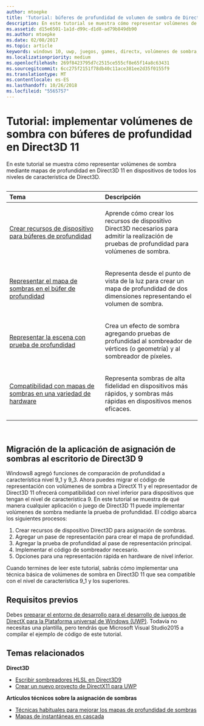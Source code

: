 ```yaml
---
author: mtoepke
title: 'Tutorial: búferes de profundidad de volumen de sombra de Direct3D 11'
description: En este tutorial se muestra cómo representar volúmenes de sombra mediante mapas de profundidad en Direct3D 11 en dispositivos de todos los niveles de característica de Direct3D.
ms.assetid: d15e6501-1a1d-d99c-d1d8-ad79b849db90
ms.author: mtoepke
ms.date: 02/08/2017
ms.topic: article
keywords: windows 10, uwp, juegos, games, directx, volúmenes de sombra, shadow volumes, búferes de profundidad, depth buffers, directx 11
ms.localizationpriority: medium
ms.openlocfilehash: 269f8423795d7c2515ce555cf8e65f14a8c63431
ms.sourcegitcommit: 6cc275f2151f78db40c11ace381ee2d35f0155f9
ms.translationtype: MT
ms.contentlocale: es-ES
ms.lasthandoff: 10/26/2018
ms.locfileid: "5565757"
---
```

# <a name="walkthrough-implement-shadow-volumes-using-depth-buffers-in-direct3d-11"></a>Tutorial: implementar volúmenes de sombra con búferes de profundidad en Direct3D 11



En este tutorial se muestra cómo representar volúmenes de sombra mediante mapas de profundidad en Direct3D 11 en dispositivos de todos los niveles de característica de Direct3D.
## 
<table>
<colgroup>
<col width="50%" />
<col width="50%" />
</colgroup>
<thead>
<tr class="header">
<th align="left">Tema</th>
<th align="left">Descripción</th>
</tr>
</thead>
<tbody>
<tr class="odd">
<td align="left"><p><a href="create-depth-buffer-resource--view--and-sampler-state.md">Crear recursos de dispositivo para búferes de profundidad</a></p></td>
<td align="left"><p>Aprende cómo crear los recursos de dispositivo Direct3D necesarios para admitir la realización de pruebas de profundidad para volúmenes de sombra.</p></td>
</tr>
<tr class="even">
<td align="left"><p><a href="render-the-shadow-map-to-the-depth-buffer.md">Representar el mapa de sombras en el búfer de profundidad</a></p></td>
<td align="left"><p>Representa desde el punto de vista de la luz para crear un mapa de profundidad de dos dimensiones representando el volumen de sombra.</p></td>
</tr>
<tr class="odd">
<td align="left"><p><a href="render-the-scene-with-depth-testing.md">Representar la escena con prueba de profundidad</a></p></td>
<td align="left"><p>Crea un efecto de sombra agregando pruebas de profundidad al sombreador de vértices (o geometría) y al sombreador de píxeles.</p></td>
</tr>
<tr class="even">
<td align="left"><p><a href="target-a-range-of-hardware.md">Compatibilidad con mapas de sombras en una variedad de hardware</a></p></td>
<td align="left"><p>Representa sombras de alta fidelidad en dispositivos más rápidos, y sombras más rápidas en dispositivos menos eficaces.</p></td>
</tr>
</tbody>
</table>

 

## <a name="shadow-mapping-application-to-direct3d-9-desktop-porting"></a>Migración de la aplicación de asignación de sombras al escritorio de Direct3D 9


Windows8 agregó funciones de comparación de profundidad a característica nivel 9\_1 y 9\_3. Ahora puedes migrar el código de representación con volúmenes de sombra a DirectX 11 y el representador de Direct3D 11 ofrecerá compatibilidad con nivel inferior para dispositivos que tengan el nivel de característica 9. En este tutorial se muestra de qué manera cualquier aplicación o juego de Direct3D 11 puede implementar volúmenes de sombra mediante la prueba de profundidad. El código abarca los siguientes procesos:

1.  Crear recursos de dispositivo Direct3D para asignación de sombras.
2.  Agregar un pase de representación para crear el mapa de profundidad.
3.  Agregar la prueba de profundidad al pase de representación principal.
4.  Implementar el código de sombreador necesario.
5.  Opciones para una representación rápida en hardware de nivel inferior.

Cuando termines de leer este tutorial, sabrás cómo implementar una técnica básica de volúmenes de sombra en Direct3D 11 que sea compatible con el nivel de característica 9\_1 y los superiores.

## <a name="prerequisites"></a>Requisitos previos


Debes [preparar el entorno de desarrollo para el desarrollo de juegos de DirectX para la Plataforma universal de Windows (UWP)](prepare-your-dev-environment-for-windows-store-directx-game-development.md). Todavía no necesitas una plantilla, pero tendrás que Microsoft Visual Studio2015 a compilar el ejemplo de código de este tutorial.

## <a name="related-topics"></a>Temas relacionados


**Direct3D**

* [Escribir sombreadores HLSL en Direct3D9](https://msdn.microsoft.com/library/windows/desktop/bb944006)
* [Crear un nuevo proyecto de DirectX11 para UWP](user-interface.md)

**Artículos técnicos sobre la asignación de sombras**

* [Técnicas habituales para mejorar los mapas de profundidad de sombras](https://msdn.microsoft.com/library/windows/desktop/ee416324)
* [Mapas de instantáneas en cascada](https://msdn.microsoft.com/library/windows/desktop/ee416307)

 

 




